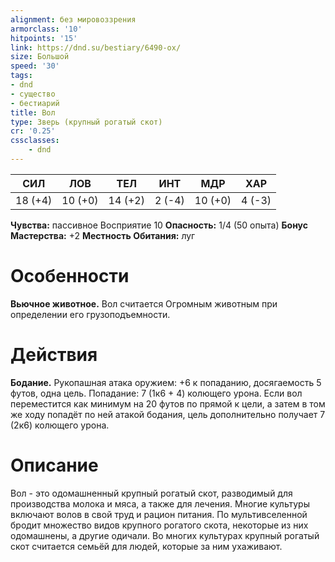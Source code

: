 ```yaml
---
alignment: без мировоззрения
armorclass: '10'
hitpoints: '15'
link: https://dnd.su/bestiary/6490-ox/
size: Большой
speed: '30'
tags:
- dnd
- существо
- бестиарий
title: Вол
type: Зверь (крупный рогатый скот)
cr: '0.25'
cssclasses:
    - dnd
---
```



| СИЛ | ЛОВ | ТЕЛ | ИНТ | МДР | ХАР |
|---|---|---|---|---|---|
| 18 (+4) | 10 (+0) | 14 (+2) | 2 (-4) | 10 (+0) | 4 (-3) |
**Чувства:** пассивное Восприятие 10
**Опасность:** 1/4 (50 опыта)
**Бонус Мастерства:** +2
**Местность Обитания:** луг


# Особенности
**Вьючное животное.** Вол считается Огромным животным при определении его грузоподъемности.


# Действия
**Бодание.** Рукопашная атака оружием: +6 к попаданию, досягаемость 5 футов, одна цель. Попадание: 7 (1к6 + 4) колющего урона. Если вол переместится как минимум на 20 футов по прямой к цели, а затем в том же ходу попадёт по ней атакой бодания, цель дополнительно получает 7 (2к6) колющего урона.


# Описание
Вол - это одомашненный крупный рогатый скот, разводимый для производства молока и мяса, а также для лечения. Многие культуры включают волов в свой труд и рацион питания.  По мультивселенной бродит множество видов крупного рогатого скота, некоторые из них одомашнены, а другие одичали. Во многих культурах крупный рогатый скот считается семьёй для людей, которые за ним ухаживают.